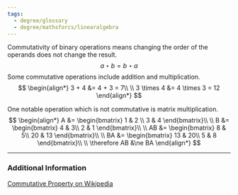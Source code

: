 ```yaml
---
tags:
  - degree/glossary
  - degree/mathsforcs/linearalgebra
---
```

Commutativity of binary operations means changing the order of the operands does not change the result.
$$
a \star b = b \star a
$$
Some commutative operations include addition and multiplication.
$$
\begin{align*}
3 + 4 &= 4 + 3 = 7\\
\\
3 \times 4 &= 4 \times 3 = 12
\end{align*}
$$

One notable operation which is not commutative is matrix multiplication.
$$
\begin{align*}
A &= \begin{bmatrix}
1 & 2 \\ 3 & 4
\end{bmatrix}\\
\\
B &= \begin{bmatrix}
4 & 3\\
2 & 1
\end{bmatrix}\\
\\
AB &= \begin{bmatrix}
8 & 5\\
20 & 13
\end{bmatrix}\\
\\
BA &= \begin{bmatrix}
13 & 20\\
5 & 8
\end{bmatrix}\\
\\
\therefore AB &\ne BA
\end{align*}
$$

---
### Additional Information

[Commutative Property on Wikipedia](https://en.wikipedia.org/wiki/Commutative_property)

